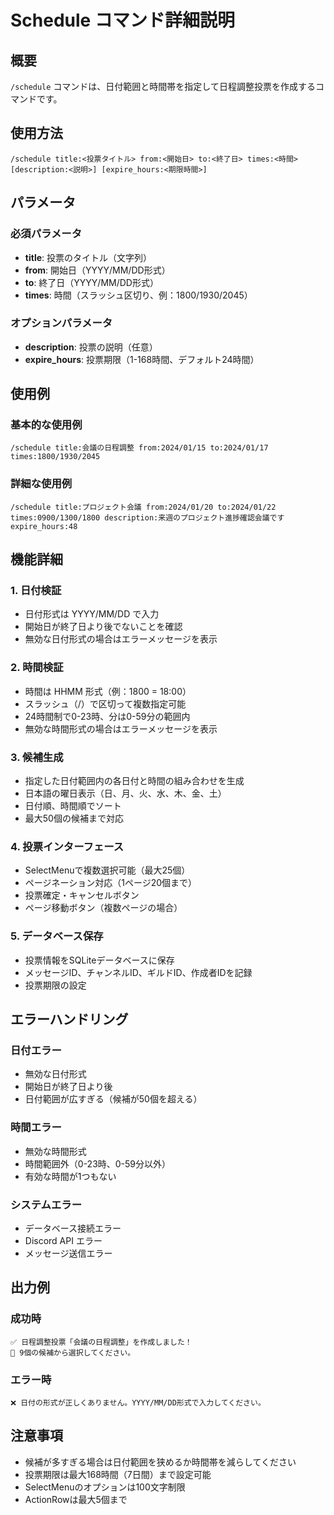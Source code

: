 # Schedule コマンド詳細説明

## 概要
`/schedule` コマンドは、日付範囲と時間帯を指定して日程調整投票を作成するコマンドです。

## 使用方法
```
/schedule title:<投票タイトル> from:<開始日> to:<終了日> times:<時間> [description:<説明>] [expire_hours:<期限時間>]
```

## パラメータ

### 必須パラメータ
- **title**: 投票のタイトル（文字列）
- **from**: 開始日（YYYY/MM/DD形式）
- **to**: 終了日（YYYY/MM/DD形式）
- **times**: 時間（スラッシュ区切り、例：1800/1930/2045）

### オプションパラメータ
- **description**: 投票の説明（任意）
- **expire_hours**: 投票期限（1-168時間、デフォルト24時間）

## 使用例

### 基本的な使用例
```
/schedule title:会議の日程調整 from:2024/01/15 to:2024/01/17 times:1800/1930/2045
```

### 詳細な使用例
```
/schedule title:プロジェクト会議 from:2024/01/20 to:2024/01/22 times:0900/1300/1800 description:来週のプロジェクト進捗確認会議です expire_hours:48
```

## 機能詳細

### 1. 日付検証
- 日付形式は YYYY/MM/DD で入力
- 開始日が終了日より後でないことを確認
- 無効な日付形式の場合はエラーメッセージを表示

### 2. 時間検証
- 時間は HHMM 形式（例：1800 = 18:00）
- スラッシュ（/）で区切って複数指定可能
- 24時間制で0-23時、分は0-59分の範囲内
- 無効な時間形式の場合はエラーメッセージを表示

### 3. 候補生成
- 指定した日付範囲内の各日付と時間の組み合わせを生成
- 日本語の曜日表示（日、月、火、水、木、金、土）
- 日付順、時間順でソート
- 最大50個の候補まで対応

### 4. 投票インターフェース
- SelectMenuで複数選択可能（最大25個）
- ページネーション対応（1ページ20個まで）
- 投票確定・キャンセルボタン
- ページ移動ボタン（複数ページの場合）

### 5. データベース保存
- 投票情報をSQLiteデータベースに保存
- メッセージID、チャンネルID、ギルドID、作成者IDを記録
- 投票期限の設定

## エラーハンドリング

### 日付エラー
- 無効な日付形式
- 開始日が終了日より後
- 日付範囲が広すぎる（候補が50個を超える）

### 時間エラー
- 無効な時間形式
- 時間範囲外（0-23時、0-59分以外）
- 有効な時間が1つもない

### システムエラー
- データベース接続エラー
- Discord API エラー
- メッセージ送信エラー

## 出力例

### 成功時
```
✅ 日程調整投票「会議の日程調整」を作成しました！
📅 9個の候補から選択してください。
```

### エラー時
```
❌ 日付の形式が正しくありません。YYYY/MM/DD形式で入力してください。
```

## 注意事項
- 候補が多すぎる場合は日付範囲を狭めるか時間帯を減らしてください
- 投票期限は最大168時間（7日間）まで設定可能
- SelectMenuのオプションは100文字制限
- ActionRowは最大5個まで